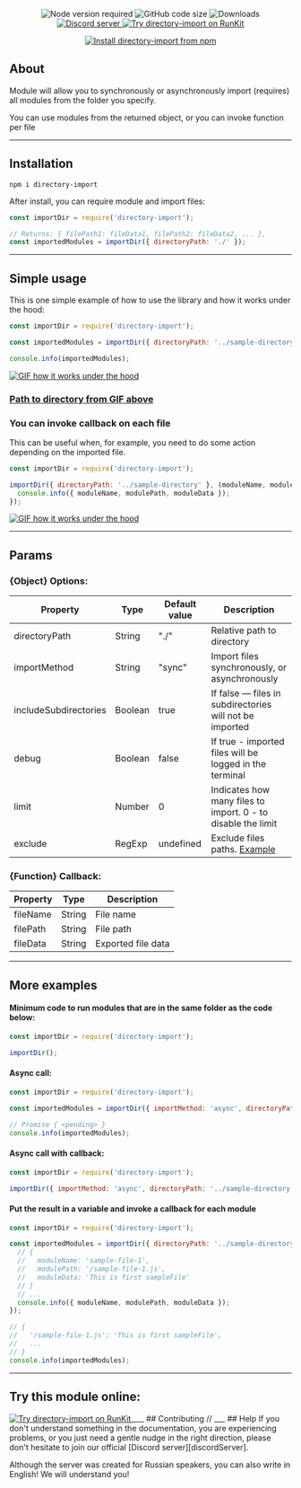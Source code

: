 <!--suppress HtmlDeprecatedAttribute -->
<div align="center">
  <p>
    <img src="https://img.shields.io/node/v/directory-import" alt="Node version required">
    <img src="https://img.shields.io/github/languages/code-size/KiiDii/directory-import" alt="GitHub code size">
    <img src="https://img.shields.io/npm/dt/directory-import" alt="Downloads">
    <a href="https://discord.gg/ADFYZtJ">
      <img src="https://img.shields.io/discord/219557939466338304?label=Discord%20chat%20(rus)" alt="Discord server">
    </a>
    <a href="https://npm.runkit.com/directory-import">
      <img src="https://badge.runkitcdn.com/directory-import.svg" alt="Try directory-import on RunKit"/>
    </a>
  </p>
  <p>
    <a href="https://nodei.co/npm/directory-import">
      <img src="https://nodei.co/npm/directory-import.png?compact=true" alt="Install directory-import from npm">
    </a>
  </p>
</div>

## About
Module will allow you to synchronously or asynchronously import (requires) all modules from the folder you specify.

You can use modules from the returned object, or you can invoke function per file
___
## Installation
```
npm i directory-import
```
After install, you can require module and import files:
```javascript
const importDir = require('directory-import');

// Returns: { filePath1: fileData1, filePath2: fileData2, ... },
const importedModules = importDir({ directoryPath: './' });
```
___
## Simple usage
This is one simple example of how to use the library and how it works under the hood:
```javascript
const importDir = require('directory-import');

const importedModules = importDir({ directoryPath: '../sample-directory' });

console.info(importedModules);
```
<a href="https://github.com/KiiDii/directory-import/blob/master/media/directory-import-example.gif">
  <img src="https://github.com/KiiDii/directory-import/blob/master/media/directory-import-example.gif?raw=true" alt="GIF how it works under the hood">
</a>

### [Path to directory from GIF above][1]

### You can invoke callback on each file
This can be useful when, for example, you need to do some action depending on the imported file.
```javascript
const importDir = require('directory-import');

importDir({ directoryPath: '../sample-directory' }, (moduleName, modulePath, moduleData) => {
  console.info({ moduleName, modulePath, moduleData });
});
```
<a href="https://github.com/KiiDii/directory-import/blob/master/media/directory-import-example-with-callback.gif">
  <img src="https://github.com/KiiDii/directory-import/blob/master/media/directory-import-example-with-callback.gif?raw=true" alt="GIF how it works under the hood">
</a>

___
## Params

### {Object} Options:
|        Property        |   Type   | Default value |                          Description                          |
|------------------------|----------|---------------|---------------------------------------------------------------|
| directoryPath          | String   | "./"          | Relative path to directory                                    | 
| importMethod           | String   | "sync"        | Import files synchronously, or asynchronously                 |
| includeSubdirectories  | Boolean  | true          | If false — files in subdirectories will not be imported       |
| debug                  | Boolean  | false         | If true - imported files will be logged in the terminal       |
| limit                  | Number   | 0             | Indicates how many files to import. 0 - to disable the limit  |
| exclude                | RegExp   | undefined     | Exclude files paths. [Example][1]                             |

### {Function} Callback:
| Property |   Type   |     Description     |
|----------|----------|---------------------|
| fileName | String   | File name           |
| filePath | String   | File path           |
| fileData | String   | Exported file data  |

___
## More examples

#### Minimum code to run modules that are in the same folder as the code below:
```javascript
const importDir = require('directory-import');

importDir();
```

#### Async call:
```javascript
const importDir = require('directory-import');

const importedModules = importDir({ importMethod: 'async', directoryPath: '../sample-directory' });

// Promise { <pending> }
console.info(importedModules);
```

#### Async call with callback:
```javascript
const importDir = require('directory-import');

importDir({ importMethod: 'async', directoryPath: '../sample-directory' });
```

#### Put the result in a variable and invoke a callback for each module
```javascript
const importDir = require('directory-import');

const importedModules = importDir({ directoryPath: '../sample-directory' }, (moduleName, modulePath, moduleData) => {
  // {
  //   moduleName: 'sample-file-1',
  //   modulePath: '/sample-file-1.js',
  //   moduleData: 'This is first sampleFile'
  // }
  // ...
  console.info({ moduleName, modulePath, moduleData });
});

// {
//   '/sample-file-1.js': 'This is first sampleFile',
//   ...
// }
console.info(importedModules);
```
___
## Try this module online:
<a href="https://npm.runkit.com/directory-import">
  <img src="https://badge.runkitcdn.com/directory-import.svg" alt="Try directory-import on RunKit"/>
</a>
___
## Contributing
  //
___
## Help
If you don't understand something in the documentation, you are experiencing problems, or you just need a gentle nudge in the right direction, please don't hesitate to join our official [Discord server][discordServer].

Although the server was created for Russian speakers, you can also write in English! We will understand you!

[1]: https://regex101.com/r/mp8lkk/1
[discordServer]: https://discord.gg/ADFYZtJ
[jsFileIcon]: https://www.flaticon.com/svg/static/icons/svg/2306/2306122.svg "Logo Title Text 2"

